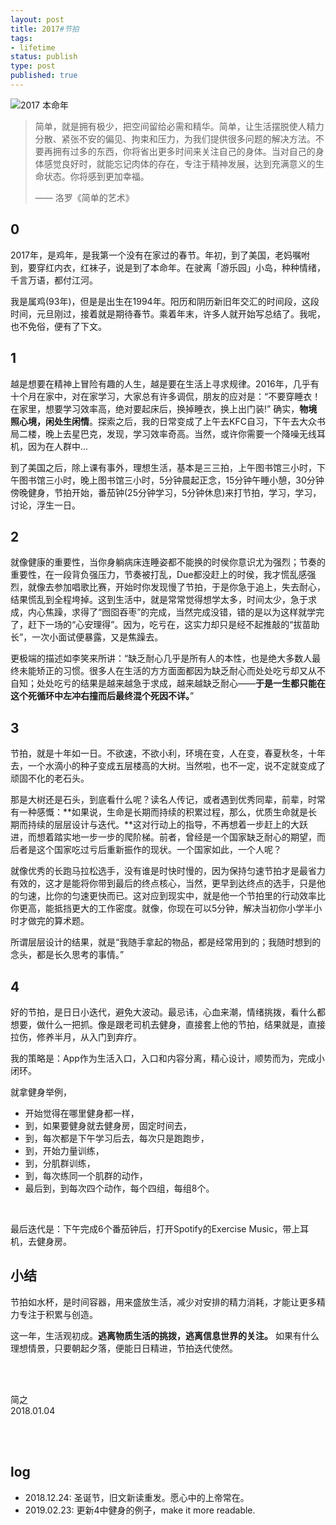```yaml
--- 
layout: post
title: 2017#节拍
tags: 
- lifetime
status: publish
type: post
published: true
---
```


![2017 本命年](https://i.imgur.com/tF8u2yZ.png)


> 简单，就是拥有极少，把空间留给必需和精华。简单，让生活摆脱使人精力分散、紧张不安的偏见、拘束和压力，为我们提供很多问题的解决方法。不要再拥有过多的东西，你将省出更多时间来关注自己的身体。当对自己的身体感觉良好时，就能忘记肉体的存在，专注于精神发展，达到充满意义的生命状态。你将感到更加幸福。
> 
> —— 洛罗《简单的艺术》
	
	
## 0

2017年，是鸡年，是我第一个没有在家过的春节。年初，到了美国，老妈嘱咐到，要穿红内衣，红袜子，说是到了本命年。在驶离「游乐园」小岛，种种情绪，千言万语，都付江河。

我是属鸡(93年)，但是是出生在1994年。阳历和阴历新旧年交汇的时间段，这段时间，元旦刚过，接着就是期待春节。乘着年末，许多人就开始写总结了。我呢，也不免俗，便有了下文。
	
## 1
	
越是想要在精神上冒险有趣的人生，越是要在生活上寻求规律。2016年，几乎有十个月在家中，对在家学习，大家总有许多调侃，朋友的应对是：“不要穿睡衣！在家里，想要学习效率高，绝对要起床后，换掉睡衣，换上出门装!” 确实，**物境照心境，闲处生闲情**。探索之后，我的日常变成了上午去KFC自习，下午去大众书局二楼，晚上去星巴克，发现，学习效率奇高。当然，或许你需要一个降噪无线耳机，因为在人群中...
	
到了美国之后，除上课有事外，理想生活，基本是三三拍，上午图书馆三小时，下午图书馆三小时，晚上图书馆三小时，5分钟晨起正念，15分钟午睡小憩，30分钟傍晚健身，节拍开始，番茄钟(25分钟学习，5分钟休息)来打节拍，学习，学习，讨论，浮生一日。
	
## 2
	
就像健康的重要性，当你身躺病床连睡姿都不能换的时侯你意识尤为强烈；节奏的重要性，在一段背负强压力，节奏被打乱，Due都没赶上的时侯，我才慌乱感强烈，就像去参加唱歌比赛，开始时你发现慢了节拍，于是你急于追上，失去耐心，结果慌乱到全程垮掉。这到生活中，就是常常觉得想学太多，时间太少，急于求成，内心焦躁，求得了“囫囵吞枣”的完成，当然完成没错，错的是以为这样就学完了，赶下一场的“心安理得”。因为，吃亏在，这实力却只是经不起推敲的“拔苗助长”，一次小面试便暴露，又是焦躁去。
	
更极端的描述如李笑来所讲：“缺乏耐⼼⼏乎是所有⼈的本性，也是绝⼤多数⼈最终未能矫正的习惯。很多⼈在⽣活的⽅⽅⾯⾯都因为缺乏耐⼼⽽处处吃亏却⼜从不⾃知；处处吃亏的结果是越来越急于求成，越来越缺乏耐⼼——**于是⼀⽣都只能在这个死循环中左冲右撞⽽后最终混个死因不详。**”
	
## 3
	
节拍，就是十年如一日。不欲速，不欲小利，环境在变，人在变，春夏秋冬，十年去，一个水滴小的种子变成五层楼高的大树。当然啦，也不一定，说不定就变成了顽固不化的老石头。
	
那是大树还是石头，到底看什么呢？读名人传记，或者遇到优秀同辈，前辈，时常有一种感慨：**如果说，生命是长期而持续的积累过程，那么，优质生命就是长期而持续的层层设计与迭代。**这对行动上的指导，不再想着一步赶上的大跃进，而想着踏实地一步一步的爬阶梯。前者，曾经是一个国家缺乏耐心的期望，而后者是这个国家吃过亏后重新振作的现状。一个国家如此，一个人呢？
	
就像优秀的长跑马拉松选手，没有谁是时快时慢的，因为保持匀速节拍才是最省力有效的，这才是能将你带到最后的终点核心，当然，更早到达终点的选手，只是他的匀速，比你的匀速更快而已。这对应到现实中，就是他一个节拍里的行动效率比你更高，能抵挡更大的工作密度。就像，你现在可以5分钟，解决当初你小学半小时才做完的算术题。
	
所谓层层设计的结果，就是“我随手拿起的物品，都是经常用到的；我随时想到的念头，都是长久思考的事情。” 
	
## 4
	
好的节拍，是日日小迭代，避免大波动。最忌讳，心血来潮，情绪挑拨，看什么都想要，做什么一把抓。像是跟老司机去健身，直接套上他的节拍，结果就是，直接拉伤，修养半月，从入门到弃疗。
	
我的策略是：App作为生活入口，入口和内容分离，精心设计，顺势而为，完成小闭环。
	
就拿健身举例，

- 开始觉得在哪里健身都一样，
- 到，如果要健身就去健身房，固定时间去，
- 到，每次都是下午学习后去，每次只是跑跑步，
- 到，开始力量训练，
- 到，分肌群训练，
- 到，每次练同一个肌群的动作，
- 最后到，到每次四个动作，每个四组，每组8个。
<br>
	
最后迭代是：下午完成6个番茄钟后，打开Spotify的Exercise Music，带上耳机，去健身房。
	
## 小结
	
节拍如水杯，是时间容器，用来盛放生活，减少对安排的精力消耗，才能让更多精力专注于积累与创造。
	
这一年，生活观初成。**逃离物质生活的挑拨，逃离信息世界的关注。** 如果有什么理想情景，只要朝起夕落，便能日日精进，节拍迭代使然。

<br>
<br>

简之           
2018.01.04	

<br>
<br>

## log

* 2018.12.24: 圣诞节，旧文新读重发。愿心中的上帝常在。
* 2019.02.23: 更新4中健身的例子，make it more readable.
